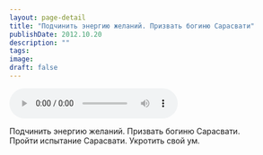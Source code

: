 ```yaml
---
layout: page-detail
title: "Подчинить энергию желаний. Призвать богиню Сарасвати"
publishDate: 2012.10.20
description: ""
tags:
image:
draft: false
---
```


<audio title="2012.10.20 - Подчинить энергию желаний. Призвать богиню Сарасвати.mp3" src="/upload/iblock/9ef/9efafb1974df463272486ceb066ca646.mp3" controls=""></audio>

 Подчинить энергию желаний. Призвать богиню Сарасвати.  
Пройти испытание Сарасвати. Укротить свой ум. 

  
